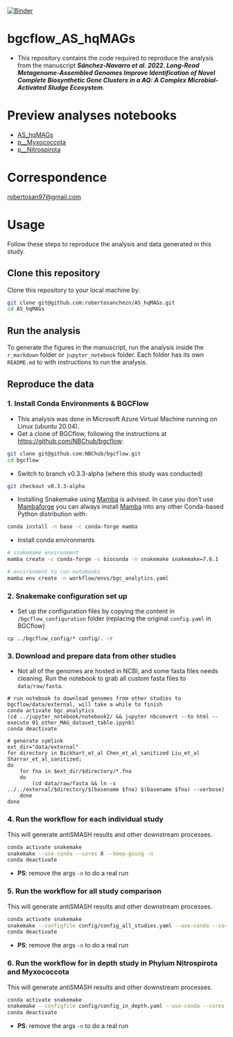 [![Binder](https://mybinder.org/badge_logo.svg)](https://mybinder.org/v2/gh/robertosanchezn/AS_hqMAGs/main)
# bgcflow_AS_hqMAGs
- This repository contains the code required to reproduce the analysis from the manuscript **_Sánchez-Navarro et al. 2022. Long-Read Metagenome-Assembled Genomes Improve Identification of Novel Complete Biosynthetic Gene Clusters in a AQ: A Complex Microbial-Activated Sludge Ecosystem_**.

# Preview analyses notebooks
- [AS_hqMAGs](https://htmlpreview.github.io/?https://github.com/robertosanchezn/AS_hqMAGs/blob/main/r_markdown/AS_hqMAGs.html)
- [p__Myxococcota](https://htmlpreview.github.io/?https://github.com/robertosanchezn/AS_hqMAGs/blob/main/r_markdown/Myxo.html)
- [p__Nitrospirota](https://htmlpreview.github.io/?https://github.com/robertosanchezn/AS_hqMAGs/blob/main/r_markdown/Nitro.html)

# Correspondence
robertosan97@gmail.com

# Usage
Follow these steps to reproduce the analysis and data generated in this study.

## Clone this repository
Clone this repository to your local machine by:
```bash
git clone git@github.com:robertosanchezn/AS_hqMAGs.git
cd AS_hqMAGs
```

## Run the analysis
To generate the figures in the manuscript, run the analysis inside the `r_markdown` folder or `jupyter_notebook` folder. Each folder has its own `README.md` to with instructions to run the analysis.

## Reproduce the data
### 1. Install Conda Environments & BGCFlow
- This analysis was done in Microsoft Azure Virtual Machine running on Linux (ubuntu 20.04).
- Get a clone of BGCflow, following the instructions at https://github.com/NBChub/bgcflow:
```bash
git clone git@github.com:NBChub/bgcflow.git
cd bgcflow
```
- Switch to branch v0.3.3-alpha (where this study was conducted)
```bash
git checkout v0.3.3-alpha
```
- Installing Snakemake using [Mamba](https://github.com/mamba-org/mamba) is advised. In case you don’t use [Mambaforge](https://github.com/conda-forge/miniforge#mambaforge) you can always install [Mamba](https://github.com/mamba-org/mamba) into any other Conda-based Python distribution with:
```bash
conda install -n base -c conda-forge mamba
```
- Install conda environments
```bash
# snakemake environment
mamba create -c conda-forge -c bioconda -n snakemake snakemake=7.6.1

# environment to run notebooks
mamba env create -n workflow/envs/bgc_analytics.yaml
```
### 2. Snakemake configuration set up
- Set up the configuration files by copying the content in `/bgcflow_configuration` folder (replacing the original `config.yaml` in BGCflow)
```shell
cp ../bgcflow_config/* config/. -r
```
### 3. Download and prepare data from other studies
- Not all of the genomes are hosted in NCBI, and some fasta files needs cleaning. Run the notebook to grab all custom fasta files to `data/raw/fasta`.
```shell
# run notebook to download genomes from other studies to bgcflow/data/external, will take a while to finish
conda activate bgc_analytics
(cd ../jupyter_notebook/notebook2/ && jupyter nbconvert --to html --execute 01_other_MAG_dataset_table.ipynb)
conda deactivate

# generate symlink
ext_dir="data/external"
for directory in Bickhart_et_al Chen_et_al_sanitized Liu_et_al Sharrar_et_al_sanitized;
do
    for fna in $ext_dir/$directory/*.fna
    do
        (cd data/raw/fasta && ln -s ../../external/$directory/$(basename $fna) $(basename $fna) --verbose)
    done
done
```
### 4. Run the workflow for each individual study
This will generate antiSMASH results and other downstream processes.
```bash
conda activate snakemake
snakemake --use-conda --cores 8 --keep-going -n
conda deactivate
```
- **PS**: remove the args `-n` to do a real run

### 5. Run the workflow for all study comparison
This will generate antiSMASH results and other downstream processes.
```bash
conda activate snakemake
snakemake --configfile config/config_all_studies.yaml --use-conda --cores 8 --keep-going -n
conda deactivate
```
- **PS**: remove the args `-n` to do a real run

### 6. Run the workflow for in depth study in Phylum Nitrospirota and Myxococcota
This will generate antiSMASH results and other downstream processes.
```bash
conda activate snakemake
snakemake --configfile config/config_in_depth.yaml --use-conda --cores 8 --keep-going -n
conda deactivate
```
- **PS**: remove the args `-n` to do a real run
